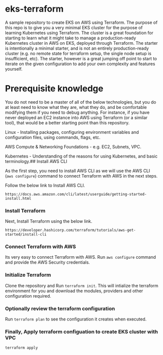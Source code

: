 # eks-terraform
A sample repository to create EKS on AWS using Terraform.
The purpose of this repo is to give you a very minimal EKS cluster for the purpose of learning Kubernetes using Terraform. The cluster is a great foundation for starting to learn what it might take to manage a production-ready Kubernetes cluster in AWS on EKS, deployed through Terraform. The starter is intentionally a minimal starter, and is not an entirely production-ready cluster (e.g. no remote state for terraform setup, the single node setup is insufficient, etc). The starter, however is a great jumping off point to start to iterate on the given configuration to add your own complexity and features yourself.




Prerequisite knowledge
=
You do not need to be a master of all of the below technologies, but you do at least need to know what they are, what they do, and be comfortable modifying them if you need to debug anything. For instance, if you have never deployed an EC2 instance into AWS using Terraform (or a similar tool), that would be a better starting point than this repository.

Linux - Installing packages, configuring environment variables and configuration files, using commands, flags, etc.

AWS Compute & Networking Foundations - e.g. EC2, Subnets, VPC.

Kubernetes - Understanding of the reasons for using Kubernetes, and basic terminology.## Install AWS CLI 

As the first step, you need to install AWS CLI as we will use the AWS CLI (`aws configure`) command to connect Terraform with AWS in the next steps.

Follow the below link to Install AWS CLI.
```
https://docs.aws.amazon.com/cli/latest/userguide/getting-started-install.html
```

### Install Terraform

Next, Install Terraform using the below link.
```
https://developer.hashicorp.com/terraform/tutorials/aws-get-started/install-cli
```

### Connect Terraform with AWS

Its very easy to connect Terraform with AWS. Run `aws configure` command and provide the AWS Security credentials.

### Initialize Terraform

Clone the repository and Run `terraform init`. This will intialize the terraform environment for you and download the modules, providers and other configuration required.

### Optionally review the terraform configuration

Run `terraform plan` to see the configuration it creates when executed.

### Finally, Apply terraform configuation to create EKS cluster with VPC 

`terraform apply`


